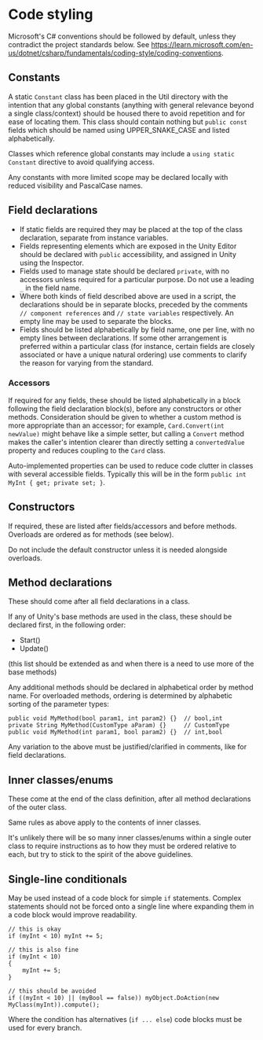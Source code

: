 # Code styling

Microsoft's C# conventions should be followed by default, unless they contradict the project standards below. See https://learn.microsoft.com/en-us/dotnet/csharp/fundamentals/coding-style/coding-conventions.

## Constants

A static `Constant` class has been placed in the Util directory with the intention that any global constants (anything with general relevance beyond a single class/context) should be housed there to avoid repetition and for ease of locating them. This class should contain nothing but `public const` fields which should be named using UPPER_SNAKE_CASE and listed alphabetically.

Classes which reference global constants may include a `using static Constant` directive to avoid qualifying access.

Any constants with more limited scope may be declared locally with reduced visibility and PascalCase names.

## Field declarations

- If static fields are required they may be placed at the top of the class declaration, separate from instance variables.
- Fields representing elements which are exposed in the Unity Editor should be declared with `public` accessibility, and assigned in Unity using the Inspector.
- Fields used to manage state should be declared `private`, with no accessors unless required for a particular purpose. Do not use a leading `_` in the field name.
- Where both kinds of field described above are used in a script, the declarations should be in separate blocks, preceded by the comments `// component references` and `// state variables` respectively. An empty line may be used to separate the blocks.
- Fields should be listed alphabetically by field name, one per line, with no empty lines between declarations. If some other arrangement is preferred within a particular class (for instance, certain fields are closely associated or have a unique natural ordering) use comments to clarify the reason for varying from the standard.

### Accessors

If required for any fields, these should be listed alphabetically in a block following the field declaration block(s), before any constructors or other methods. Consideration should be given to whether a custom method is more appropriate than an accessor; for example, `Card.Convert(int newValue)` might behave like a simple setter, but calling a `Convert` method makes the caller's intention clearer than directly setting a `convertedValue` property and reduces coupling to the `Card` class.

Auto-implemented properties can be used to reduce code clutter in classes with several accessible fields. Typically this will be in the form `public int MyInt { get; private set; }`.

## Constructors

If required, these are listed after fields/accessors and before methods. Overloads are ordered as for methods (see below).

Do not include the default constructor unless it is needed alongside overloads.

## Method declarations

These should come after all field declarations in a class.

If any of Unity's base methods are used in the class, these should be declared first, in the following order:

- Start()
- Update()

(this list should be extended as and when there is a need to use more of the base methods)

Any additional methods should be declared in alphabetical order by method name. For overloaded methods, ordering is determined by alphabetic sorting of the parameter types:

```
public void MyMethod(bool param1, int param2) {}  // bool,int
private String MyMethod(CustomType aParam) {}     // CustomType
public void MyMethod(int param1, bool param2) {}  // int,bool
```

Any variation to the above must be justified/clarified in comments, like for field declarations.

## Inner classes/enums

These come at the end of the class definition, after all method declarations of the outer class.

Same rules as above apply to the contents of inner classes.

It's unlikely there will be so many inner classes/enums within a single outer class to require instructions as to how they must be ordered relative to each, but try to stick to the spirit of the above guidelines.

## Single-line conditionals

May be used instead of a code block for simple `if` statements. Complex statements should not be forced onto a single line where expanding them in a code block would improve readability.

```
// this is okay
if (myInt < 10) myInt += 5;

// this is also fine
if (myInt < 10)
{
    myInt += 5;
}

// this should be avoided
if ((myInt < 10) || (myBool == false)) myObject.DoAction(new MyClass(myInt)).compute();
```

Where the condition has alternatives (`if ... else`) code blocks must be used for every branch.
